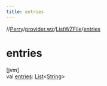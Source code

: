 ```yaml
---
title: entries
---
```

//[Perry](../../../index.html)/[provider.wz](../index.html)/[ListWZFile](index.html)/[entries](entries.html)



# entries



[jvm]\
val [entries](entries.html): [List](https://kotlinlang.org/api/latest/jvm/stdlib/kotlin.collections/-list/index.html)<[String](https://kotlinlang.org/api/latest/jvm/stdlib/kotlin/-string/index.html)>




